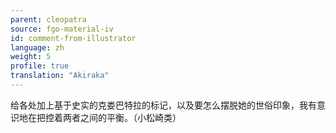 ```yaml
---
parent: cleopatra
source: fgo-material-iv
id: comment-from-illustrator
language: zh
weight: 5
profile: true
translation: "Akiraka"
---
```


给各处加上基于史实的克娄巴特拉的标记，以及要怎么摆脱她的世俗印象，我有意识地在把控着两者之间的平衡。（小松崎类）
